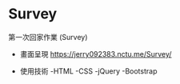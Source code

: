 # Survey
第一次回家作業 (Survey)

* 畫面呈現
https://jerry092383.nctu.me/Survey/

* 使用技術
  -HTML
  -CSS
  -jQuery
  -Bootstrap
